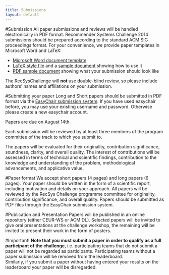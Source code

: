 ```yaml
---
title: Submissions
layout: default
---
```

#Submission
All paper submissions and reviews will be handled electronically in PDF format. Recommender Systems Challenge 2014 submissions should be prepared according to the standard ACM SIG proceedings format. For your convenience, we provide paper templates in Microsoft Word and LaTeX:

- <a href="http://www.acm.org/sigs/publications/pubform.doc">Microsoft Word document template</a>
- <a href="http://www.sheridanprinting.com/typedept/sig-alternate-2013.cls">LaTeX style file</a> and a <a href="http://www.acm.org/sigs/publications/sig-alternate.tex">sample document</a> showing how to use it
- <a href="http://www.acm.org/sigs/publications/sig-alternate.pdf">PDF sample document</a> showing what your submission should look like

The RecSysChallenge will <b>not</b> use double-blind review, so please include authors’ names and affiliations on your submission.

#Submitting your paper
Long and Short papers should be submitted in PDF format via the <a href="https://easychair.org/conferences/?conf=recsyschallenge2014">EasyChair submission system</a>. If you have used easychair before, you may use your existing username and password. Otherwise please create a new easychair account.

Papers are due on August 14th.

Each submission will be reviewed by at least three members of the program committee of the track to which you submit to.

The papers will be evaluated for their originality, contribution significance, soundness, clarity, and overall quality. The interest of contributions will be assessed in terms of technical and scientific findings, contribution to the knowledge and understanding of the problem, methodological advancements, and applicative value.


#Paper format
We accept short papers (4 pages) and long papers (6 pages). Your paper should be written in the form of a scientific report, including motivation and details on your approach. All papers will be reviewed by the RecSys Challenge programme committee for originality, contribution significance, and overall quality. Papers should be submitted as PDF files through the EasyChair submission system.

#Publication and Presentation
Papers will be published in an online repository (either CEUR-WS or ACM DL). Selected papers will be invited to give oral presentations at the challenge workshop, the remaining will be invited to present their work in the form of posters.

#Important!
<b>Note that you must submit a paper in order to qualify as a full participant of the challenge</b>, i.e. participating teams that do not submit a paper will not be regarded as participants. Participating teams without a paper submission will be removed from the leaderboard.  
Similarly, if you submit a paper without having entered your results on the leaderboard your paper will be disregarded.
